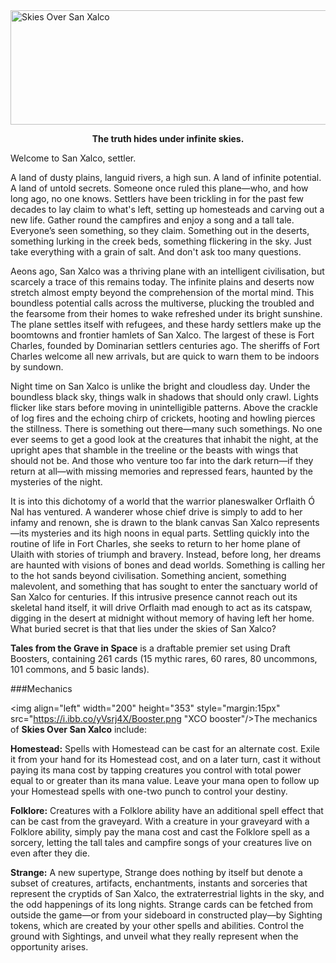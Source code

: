 <img src="https://grapplex.github.io/sets/XCO-files/logo.png" alt="Skies Over San Xalco" width="587" height="183">

**<p style="text-align: center;">The truth hides under infinite skies.</p>**

Welcome to San Xalco, settler.

A land of dusty plains, languid rivers, a high sun. A land of infinite potential. A land of untold secrets.
Someone once ruled this plane—who, and how long ago, no one knows. Settlers have been trickling in for the past few decades to lay claim to what's left, setting up homesteads and carving out a new life. Gather round the campfires and enjoy a song and a tall tale. Everyone’s seen something, so they claim. Something out in the deserts, something lurking in the creek beds, something flickering in the sky. Just take everything with a grain of salt. And don't ask too many questions.

Aeons ago, San Xalco was a thriving plane with an intelligent civilisation, but scarcely a trace of this remains today. The infinite plains and deserts now stretch almost empty beyond the comprehension of the mortal mind. This boundless potential calls across the multiverse, plucking the troubled and the fearsome from their homes to wake refreshed under its bright sunshine. The plane settles itself with refugees, and these hardy settlers make up the boomtowns and frontier hamlets of San Xalco. The largest of these is Fort Charles, founded by Dominarian settlers centuries ago. The sheriffs of Fort Charles welcome all new arrivals, but are quick to warn them to be indoors by sundown.

Night time on San Xalco is unlike the bright and cloudless day. Under the boundless black sky, things walk in shadows that should only crawl. Lights flicker like stars before moving in unintelligible patterns. Above the crackle of log fires and the echoing chirp of crickets, hooting and howling pierces the stillness. There is something out there—many such somethings. No one ever seems to get a good look at the creatures that inhabit the night, at the upright apes that shamble in the treeline or the beasts with wings that should not be. And those who venture too far into the dark return—if they return at all—with missing memories and repressed fears, haunted by the mysteries of the night.

It is into this dichotomy of a world that the warrior planeswalker Orflaith Ó Nal has ventured. A wanderer whose chief drive is simply to add to her infamy and renown, she is drawn to the blank canvas San Xalco represents—its mysteries and its high noons in equal parts. Settling quickly into the routine of life in Fort Charles, she seeks to return to her home plane of Ulaith with stories of triumph and bravery. Instead, before long, her dreams are haunted with visions of bones and dead worlds. Something is calling her to the hot sands beyond civilisation. Something ancient, something malevolent, and something that has sought to enter the sanctuary world of San Xalco for centuries. If this intrusive presence cannot reach out its skeletal hand itself, it will drive Orflaith mad enough to act as its catspaw, digging in the desert at midnight without memory of having left her home. What buried secret is that that lies under the skies of San Xalco?

**Tales from the Grave in Space** is a draftable premier set using Draft Boosters, containing 261 cards (15 mythic rares, 60 rares, 80 uncommons, 101 commons, and 5 basic lands). 

###Mechanics

<img align="left" width="200" height="353" style="margin:15px" src="https://i.ibb.co/yVsrj4X/Booster.png "XCO booster"/>The mechanics of **Skies Over San Xalco** include:

**Homestead:** Spells with Homestead can be cast for an alternate cost. Exile it from your hand for its Homestead cost, and on a later turn, cast it without paying its mana cost by tapping creatures you control with total power equal to or greater than its mana value. Leave your mana open to follow up your Homestead spells with one-two punch to control your destiny.

**Folklore:** Creatures with a Folklore ability have an additional spell effect that can be cast from the graveyard. With a creature in your graveyard with a Folklore ability, simply pay the mana cost and cast the Folklore spell as a sorcery, letting the tall tales and campfire songs of your creatures live on even after they die. 

**Strange:** A new supertype, Strange does nothing by itself but denote a subset of creatures, artifacts, enchantments, instants and sorceries that represent the cryptids of San Xalco, the extraterrestrial lights in the sky, and the odd happenings of its long nights. Strange cards can be fetched from outside the game—or from your sideboard in constructed play—by Sighting tokens, which are created by your other spells and abilities. Control the ground with Sightings, and unveil what they really represent when the opportunity arises.